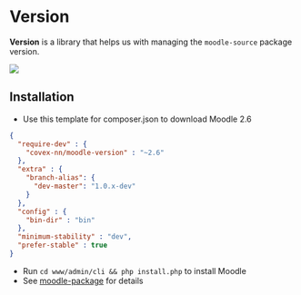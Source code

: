 # Version

**Version** is a library that helps us with managing the <code>moodle-source</code> package version.

<a href="https://travis-ci.org/covex-nn/moodle-version/" target="_blank"><img src="https://travis-ci.org/covex-nn/moodle-version.png?branch=master" /></a>

## Installation

* Use this template for composer.json to download Moodle 2.6

```json
{
  "require-dev" : {
    "covex-nn/moodle-version" : "~2.6"
  }, 
  "extra" : {
    "branch-alias": {
      "dev-master": "1.0.x-dev"
    }
  }, 
  "config" : {
    "bin-dir" : "bin"
  }, 
  "minimum-stability" : "dev", 
  "prefer-stable" : true
}
```

* Run <code>cd www/admin/cli && php install.php</code> to install Moodle
* See [moodle-package](https://github.com/covex-nn/moodle-package) for details
